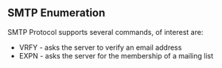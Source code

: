 ## SMTP Enumeration

SMTP Protocol supports several commands, of interest are:

- VRFY - asks the server to verify an email address
- EXPN - asks the server for the membership of a mailing list

